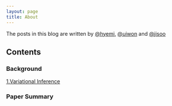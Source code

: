 ```yaml
---
layout: page
title: About
---
```



The posts in this blog are written by [@hyemi](wkdal9512@gmail.com), [@uiwon](shinyflight@gmail.com) and [@jisoo](jmok908@gmail.com)

## Contents
### Background
<a href = https://rose-j.github.io/bayesian-learning/background/2020/04/09/vi/> 1.Variational Inference</a>

### Paper Summary
